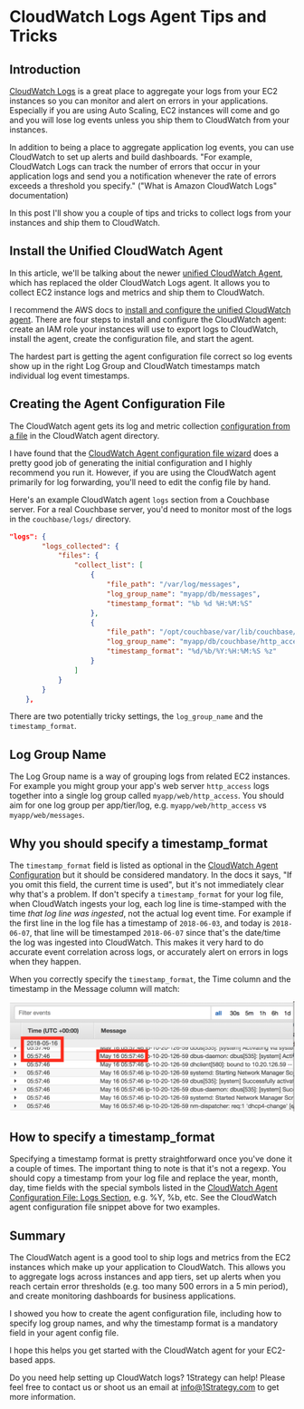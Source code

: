 # CloudWatch Logs Agent Tips and Tricks

## Introduction
[CloudWatch Logs](https://docs.aws.amazon.com/AmazonCloudWatch/latest/logs/WhatIsCloudWatchLogs.html) is a great place to aggregate your logs from your EC2 instances
so you can monitor and alert on errors in your applications. Especially if you
are using Auto Scaling, EC2 instances will come and go and you will lose log
events unless you ship them to CloudWatch from your instances.

In addition to being a place to aggregate application log events, you can use
CloudWatch to set up alerts and build dashboards. "For example, CloudWatch Logs
can track the number of errors that occur in your application logs and send you
a notification whenever the rate of errors exceeds a threshold you specify."
("What is Amazon CloudWatch Logs" documentation)

In this post I'll show you a couple of tips and tricks to collect logs from your
instances and ship them to CloudWatch.

## Install the Unified CloudWatch Agent

In this article, we'll be talking about the newer [unified CloudWatch Agent](https://docs.aws.amazon.com/AmazonCloudWatch/latest/monitoring/Install-CloudWatch-Agent.html),
which has replaced the older CloudWatch Logs agent. It allows you to collect EC2
instance logs and metrics and ship them to CloudWatch.

I recommend the AWS docs to [install and configure the unified CloudWatch
agent](https://docs.aws.amazon.com/AmazonCloudWatch/latest/monitoring/Install-CloudWatch-Agent.html).
There are four steps to install and configure the CloudWatch agent: create an
IAM role your instances will use to export logs to CloudWatch, install the
agent, create the configuration file, and start the agent.

The hardest part is getting the agent configuration file correct so log events
show up in the right Log Group and CloudWatch timestamps match individual
log event timestamps.

## Creating the Agent Configuration File

The CloudWatch agent gets its log and metric collection [configuration from a
file](https://docs.aws.amazon.com/AmazonCloudWatch/latest/monitoring/CloudWatch-Agent-Configuration-File-Details.html)
in the CloudWatch agent directory.

I have found that the [CloudWatch Agent configuration file
wizard](https://docs.aws.amazon.com/AmazonCloudWatch/latest/monitoring/create-cloudwatch-agent-configuration-file-wizard.html)
does a pretty good job of generating the initial configuration and I highly recommend you
run it. However, if you are using the
CloudWatch agent primarily for log forwarding, you'll need to edit the config file
by hand.

Here's an example CloudWatch agent `logs` section from a Couchbase server. For a
real Couchbase server, you'd need to monitor most of the logs in the
`couchbase/logs/` directory.

```JSON
"logs": {
        "logs_collected": {
            "files": {
                "collect_list": [
                    {
                        "file_path": "/var/log/messages",
                        "log_group_name": "myapp/db/messages",
                        "timestamp_format": "%b %d %H:%M:%S"
                    },
                    {
                        "file_path": "/opt/couchbase/var/lib/couchbase/logs/http_access.log",
                        "log_group_name": "myapp/db/couchbase/http_access",
                        "timestamp_format": "%d/%b/%Y:%H:%M:%S %z"
                    }
                ]
            }
        }
    },
```

There are two potentially tricky settings, the `log_group_name` and the `timestamp_format`.

## Log Group Name

The Log Group name is a way of grouping logs from related EC2 instances. For
example you might group your app's web server `http_access` logs together into a
single log group called `myapp/web/http_access`. You should aim for one log
group per app/tier/log, e.g. `myapp/web/http_access` vs `myapp/web/messages`.

## Why you should specify a timestamp_format

The `timestamp_format` field is listed as optional in the [CloudWatch Agent
Configuration](https://docs.aws.amazon.com/AmazonCloudWatch/latest/monitoring/CloudWatch-Agent-Configuration-File-Details.html)
but it should be considered mandatory. In the docs it says, "If you omit this
field, the current time is used", but it's not immediately clear why that's a
problem. If don't specify a `timestamp_format` for your log file, when
CloudWatch ingests your log, each log line is time-stamped with the time
_that log line was ingested_, not the actual log event time. For example if the
first line in the log file has a timestamp of `2018-06-03`, and today is
`2018-06-07`, that line will be timestamped `2018-06-07` since that's the
date/time the log was ingested into CloudWatch. This makes it very hard to do
accurate event correlation across logs, or accurately alert on errors in logs when they happen.

When you correctly specify the `timestamp_format`, the Time column and the
timestamp in the Message column will match:

![Log with correct timestamps](./img/var-log-messages.png)

## How to specify a timestamp_format

Specifying a timestamp format is pretty straightforward once you've done it a
couple of times. The important thing to note is that it's not a regexp. You
should copy a timestamp from your log file and replace the year, month, day,
time fields with the special symbols listed in the [CloudWatch Agent
Configuration File: Logs
Section](https://docs.aws.amazon.com/AmazonCloudWatch/latest/monitoring/CloudWatch-Agent-Configuration-File-Details.html),
e.g. %Y, %b, etc. See the CloudWatch agent configuration file snippet above for
two examples.

## Summary

The CloudWatch agent is a good tool to ship logs and metrics from the EC2
instances which make up your application to CloudWatch. This allows you to
aggregate logs across instances and app tiers, set up alerts when you reach
certain error thresholds (e.g. too many 500 errors in a 5 min period), and
create monitoring dashboards for business applications.

I showed you how to create the agent configuration file, including how to
specify log group names, and why the timestamp format is a mandatory field in
your agent config file.

I hope this helps you get started with the CloudWatch agent for your EC2-based
apps.

Do you need help setting up CloudWatch logs? 1Strategy can help! Please feel free to contact us or shoot us an email at info@1Strategy.com to get more information.

